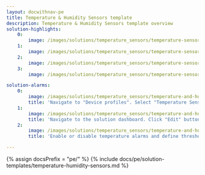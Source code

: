```yaml
---
layout: docwithnav-pe
title: Temperature & Humidity Sensors template
description: Temperature & Humidity Sensors template overview
solution-highlights:
    0:
        image: /images/solutions/temperature_sensors/temperature-sensors-1.png
    1:
        image: /images/solutions/temperature_sensors/temperature-sensors-2.png
    2:
        image: /images/solutions/temperature_sensors/temperature-sensors-3.png
    3:
        image: /images/solutions/temperature_sensors/temperature-sensors-4.png

solution-alarms:
    0:
        image: /images/solutions/temperature_sensors/temperature-and-humidity-alarm-rules-src.png
        title: 'Navigate to "Device profiles". Select "Temperature Sensor" profile. Open "Alarm rules" tab.'
    1:
        image: /images/solutions/temperature_sensors/temperature-and-humidity-edit-device-btn-src.png
        title: 'Navigate to the solution dashboard. Click "Edit" button in the corresponding sensor row.'
    2:
        image: /images/solutions/temperature_sensors/temperature-and-humidity-edit-device-src.png
        title: 'Enable or disable temperature alarms and define thresholds.'

---
```


{% assign docsPrefix = "pe/" %}
{% include docs/pe/solution-templates/temperature-humidity-sensors.md %}